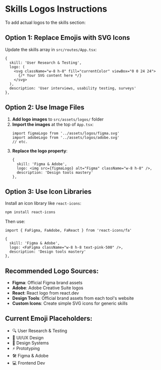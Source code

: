 # Skills Logos Instructions

To add actual logos to the skills section:

## Option 1: Replace Emojis with SVG Icons

Update the skills array in `src/routes/App.tsx`:

```tsx
{ 
  skill: 'User Research & Testing', 
  logo: (
    <svg className="w-8 h-8" fill="currentColor" viewBox="0 0 24 24">
      {/* Your SVG content here */}
    </svg>
  ),
  description: 'User interviews, usability testing, surveys'
},
```

## Option 2: Use Image Files

1. **Add logo images** to `src/assets/logos/` folder
2. **Import the images** at the top of `App.tsx`:
   ```tsx
   import figmaLogo from '../assets/logos/figma.svg'
   import adobeLogo from '../assets/logos/adobe.svg'
   // etc.
   ```
3. **Replace the logo property**:
   ```tsx
   { 
     skill: 'Figma & Adobe', 
     logo: <img src={figmaLogo} alt="Figma" className="w-8 h-8" />,
     description: 'Design tools mastery'
   },
   ```

## Option 3: Use Icon Libraries

Install an icon library like `react-icons`:

```bash
npm install react-icons
```

Then use:
```tsx
import { FaFigma, FaAdobe, FaReact } from 'react-icons/fa'

{ 
  skill: 'Figma & Adobe', 
  logo: <FaFigma className="w-8 h-8 text-pink-500" />,
  description: 'Design tools mastery'
},
```

## Recommended Logo Sources:
- **Figma**: Official Figma brand assets
- **Adobe**: Adobe Creative Suite logos
- **React**: React logo from react.dev
- **Design Tools**: Official brand assets from each tool's website
- **Custom Icons**: Create simple SVG icons for generic skills

## Current Emoji Placeholders:
- 🔍 User Research & Testing
- 🎨 UI/UX Design  
- 🧩 Design Systems
- ⚡ Prototyping
- 🛠️ Figma & Adobe
- 💻 Frontend Dev
